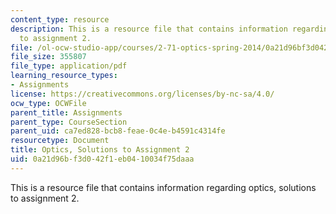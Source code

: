 ```yaml
---
content_type: resource
description: This is a resource file that contains information regarding optics, solutions
  to assignment 2.
file: /ol-ocw-studio-app/courses/2-71-optics-spring-2014/0a21d96bf3d042f1eb0410034f75daaa_MIT2_71S14_HW_2_sols.pdf
file_size: 355807
file_type: application/pdf
learning_resource_types:
- Assignments
license: https://creativecommons.org/licenses/by-nc-sa/4.0/
ocw_type: OCWFile
parent_title: Assignments
parent_type: CourseSection
parent_uid: ca7ed828-bcb8-feae-0c4e-b4591c4314fe
resourcetype: Document
title: Optics, Solutions to Assignment 2
uid: 0a21d96b-f3d0-42f1-eb04-10034f75daaa
---
```

This is a resource file that contains information regarding optics, solutions to assignment 2.